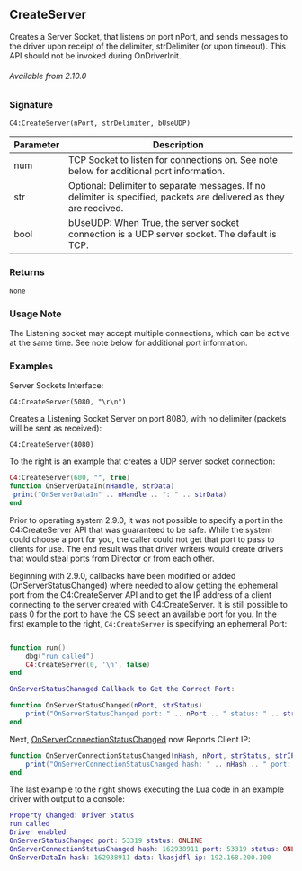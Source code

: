 ## CreateServer

Creates a Server Socket, that listens on port nPort, and sends messages to the driver upon receipt of the delimiter, strDelimiter (or upon timeout). This API should not be invoked during OnDriverInit.

###### Available from 2.10.0


### Signature

`C4:CreateServer(nPort, strDelimiter, bUseUDP) `

| Parameter | Description |
| --- | --- |
| num | TCP Socket to listen for connections on. See note below for additional port information. |
| str | Optional: Delimiter to separate messages. If no delimiter is specified, packets are delivered as they are received. |
| bool | bUseUDP: When True, the server socket connection is a UDP server socket. The default is TCP. |


### Returns

`None`


### Usage Note

The Listening socket may accept multiple connections, which can be active at the same time. See note below for additional port information.


### Examples

Server Sockets Interface:

`C4:CreateServer(5080, "\r\n")`

Creates a Listening Socket Server on port 8080, with no delimiter (packets will be sent as received):

`C4:CreateServer(8080)`

To the right is an example that creates a UDP server socket connection:

```lua
C4:CreateServer(600, "", true)
function OnServerDataIn(nHandle, strData)
 print("OnServerDataIn" .. nHandle .. ": " .. strData)
end
```

Prior to operating system 2.9.0, it was not possible to specify a port in the C4:CreateServer API that was guaranteed to be safe. While the system could choose a port for you, the caller could not get that port to pass to clients for use. The end result was that driver writers would create drivers that would steal ports from Director or from each other.

Beginning with 2.9.0, callbacks have been modified or added (OnServerStatusChanged) where needed to allow getting the ephemeral port from the C4:CreateServer API and to get the IP address of a client connecting to the server created with C4:CreateServer. It is still possible to pass 0 for the port to have the OS select an available port for you. In the first example to the right, `C4:CreateServer` is specifying an ephemeral Port:

```lua

function run()
    dbg("run called")
    C4:CreateServer(0, '\n', false)
end

OnServerStatusChannged Callback to Get the Correct Port:

function OnServerStatusChanged(nPort, strStatus)
    print("OnServerStatusChanged port: " .. nPort .. " status: " .. strStatus)
end
```


Next, [OnServerConnectionStatusChanged][1] now Reports Client IP:

```lua
function OnServerConnectionStatusChanged(nHash, nPort, strStatus, strIP)
    print("OnServerConnectionStatusChanged hash: " .. nHash .. " port: " .. nPort .. " status: " .. strStatus .. " ip: " .. strIP)
end
```



The last example to the right shows executing the Lua code in an example driver with output to a console:

```lua
Property Changed: Driver Status
run called
Driver enabled
OnServerStatusChanged port: 53319 status: ONLINE
OnServerConnectionStatusChanged hash: 162938911 port: 53319 status: ONLINE ip: 192.168.200.100
OnServerDataIn hash: 162938911 data: lkasjdfl ip: 192.168.200.100
```


[1]:	https://snap-one.github.io/docs-driverworks-api/#onserverconnectionstatuschanged